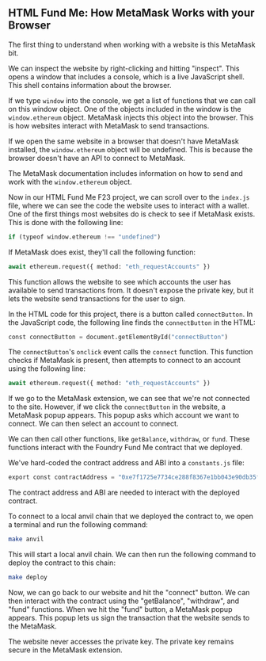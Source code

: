 ## HTML Fund Me: How MetaMask Works with your Browser

The first thing to understand when working with a website is this MetaMask bit.

We can inspect the website by right-clicking and hitting "inspect". This opens a window that includes a console, which is a live JavaScript shell. This shell contains information about the browser.

If we type `window` into the console, we get a list of functions that we can call on this window object. One of the objects included in the window is the `window.ethereum` object. MetaMask injects this object into the browser. This is how websites interact with MetaMask to send transactions.

If we open the same website in a browser that doesn't have MetaMask installed, the `window.ethereum` object will be undefined. This is because the browser doesn't have an API to connect to MetaMask.

The MetaMask documentation includes information on how to send and work with the `window.ethereum` object.

Now in our HTML Fund Me F23 project, we can scroll over to the `index.js` file, where we can see the code the website uses to interact with a wallet. One of the first things most websites do is check to see if MetaMask exists. This is done with the following line:

```python
if (typeof window.ethereum !== "undefined")
```

If MetaMask does exist, they'll call the following function:

```python
await ethereum.request({ method: "eth_requestAccounts" })
```

This function allows the website to see which accounts the user has available to send transactions from. It doesn't expose the private key, but it lets the website send transactions for the user to sign.

In the HTML code for this project, there is a button called `connectButton`. In the JavaScript code, the following line finds the `connectButton` in the HTML:

```python
const connectButton = document.getElementById("connectButton")
```

The `connectButton`'s `onclick` event calls the `connect` function. This function checks if MetaMask is present, then attempts to connect to an account using the following line:

```python
await ethereum.request({ method: "eth_requestAccounts" })
```

If we go to the MetaMask extension, we can see that we're not connected to the site. However, if we click the `connectButton` in the website, a MetaMask popup appears. This popup asks which account we want to connect. We can then select an account to connect.

We can then call other functions, like `getBalance`, `withdraw`, or `fund`. These functions interact with the Foundry Fund Me contract that we deployed.

We've hard-coded the contract address and ABI into a `constants.js` file:

```python
export const contractAddress = "0xe7f1725e7734ce288f8367e1bb043e90db35f0512"
```

The contract address and ABI are needed to interact with the deployed contract.

To connect to a local anvil chain that we deployed the contract to, we open a terminal and run the following command:

```bash
make anvil
```

This will start a local anvil chain. We can then run the following command to deploy the contract to this chain:

```bash
make deploy
```

Now, we can go back to our website and hit the "connect" button. We can then interact with the contract using the "getBalance", "withdraw", and "fund" functions. When we hit the "fund" button, a MetaMask popup appears. This popup lets us sign the transaction that the website sends to the MetaMask.

The website never accesses the private key. The private key remains secure in the MetaMask extension.
